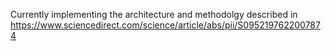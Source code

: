 Currently implementing the architecture and methodolgy described in https://www.sciencedirect.com/science/article/abs/pii/S0952197622007874
